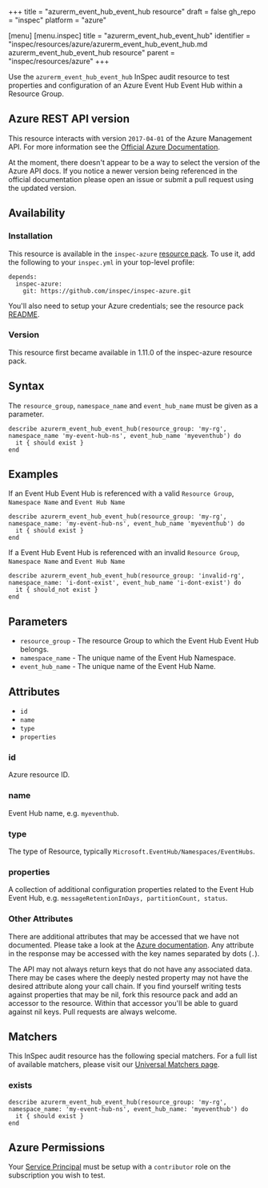 +++
title = "azurerm_event_hub_event_hub resource"
draft = false
gh_repo = "inspec"
platform = "azure"

[menu]
  [menu.inspec]
    title = "azurerm_event_hub_event_hub"
    identifier = "inspec/resources/azure/azurerm_event_hub_event_hub.md azurerm_event_hub_event_hub resource"
    parent = "inspec/resources/azure"
+++

Use the `azurerm_event_hub_event_hub` InSpec audit resource to test properties and configuration of
an Azure Event Hub Event Hub within a Resource Group.

## Azure REST API version

This resource interacts with version `2017-04-01` of the Azure Management API. For more
information see the [Official Azure Documentation](https://docs.microsoft.com/en-us/rest/api/eventhub/eventhubs/get).

At the moment, there doesn't appear to be a way to select the version of the
Azure API docs. If you notice a newer version being referenced in the official
documentation please open an issue or submit a pull request using the updated
version.

## Availability

### Installation

This resource is available in the `inspec-azure` [resource
pack](/inspec/glossary/#resource-pack). To use it, add the
following to your `inspec.yml` in your top-level profile:

    depends:
      inspec-azure:
        git: https://github.com/inspec/inspec-azure.git

You'll also need to setup your Azure credentials; see the resource pack
[README](https://github.com/inspec/inspec-azure#inspec-for-azure).

### Version

This resource first became available in 1.11.0 of the inspec-azure resource pack.

## Syntax

The `resource_group`, `namespace_name` and `event_hub_name` must be given as a parameter.

    describe azurerm_event_hub_event_hub(resource_group: 'my-rg', namespace_name 'my-event-hub-ns', event_hub_name 'myeventhub') do
      it { should exist }
    end

## Examples

If an Event Hub Event Hub is referenced with a valid `Resource Group`, `Namespace Name` and `Event Hub Name`

    describe azurerm_event_hub_event_hub(resource_group: 'my-rg', namespace_name: 'my-event-hub-ns', event_hub_name 'myeventhub') do
      it { should exist }
    end

If a Event Hub Event Hub is referenced with an invalid `Resource Group`, `Namespace Name` and `Event Hub Name`

    describe azurerm_event_hub_event_hub(resource_group: 'invalid-rg', namespace_name: 'i-dont-exist', event_hub_name 'i-dont-exist') do
      it { should_not exist }
    end

## Parameters

- `resource_group` - The resource Group to which the Event Hub Event Hub belongs.
- `namespace_name` - The unique name of the Event Hub Namespace.
- `event_hub_name` - The unique name of the Event Hub Name.

## Attributes

- `id`
- `name`
- `type`
- `properties`

### id

Azure resource ID.

### name

Event Hub name, e.g. `myeventhub`.

### type

The type of Resource, typically `Microsoft.EventHub/Namespaces/EventHubs`.

### properties

A collection of additional configuration properties related to the Event Hub Event Hub, e.g. `messageRetentionInDays, partitionCount, status`.

### Other Attributes

There are additional attributes that may be accessed that we have not
documented. Please take a look at the [Azure documentation](#azure-rest-api-version).
Any attribute in the response may be accessed with the key names separated by
dots (`.`).

The API may not always return keys that do not have any associated data. There
may be cases where the deeply nested property may not have the desired
attribute along your call chain. If you find yourself writing tests against
properties that may be nil, fork this resource pack and add an accessor to the
resource. Within that accessor you'll be able to guard against nil keys. Pull
requests are always welcome.

## Matchers

This InSpec audit resource has the following special matchers. For a full list of
available matchers, please visit our [Universal Matchers
page](/inspec/matchers/).

### exists

    describe azurerm_event_hub_event_hub(resource_group: 'my-rg', namespace_name: 'my-event-hub-ns', event_hub_name: 'myeventhub') do
      it { should exist }
    end

## Azure Permissions

Your [Service
Principal](https://docs.microsoft.com/en-us/azure/azure-resource-manager/resource-group-create-service-principal-portal)
must be setup with a `contributor` role on the subscription you wish to test.
